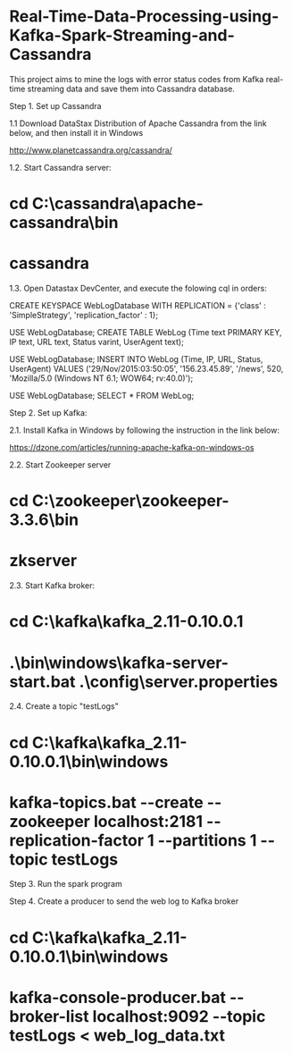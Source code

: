 # Real-Time-Data-Processing-using-Kafka-Spark-Streaming-and-Cassandra
This project aims to mine the logs with error status codes from Kafka real-time streaming data and save them into Cassandra database.

Step 1. Set up Cassandra

1.1 Download DataStax Distribution of Apache Cassandra from the link below, and then install it in Windows

http://www.planetcassandra.org/cassandra/

1.2. Start Cassandra server:

# cd C:\cassandra\apache-cassandra\bin

# cassandra

1.3. Open Datastax DevCenter, and execute the folowing cql in orders:

CREATE KEYSPACE WebLogDatabase WITH REPLICATION = {'class' : 'SimpleStrategy', 'replication_factor' : 1};

USE WebLogDatabase; CREATE TABLE WebLog (Time text PRIMARY KEY, IP text, URL text, Status varint, UserAgent text);

USE WebLogDatabase; INSERT INTO WebLog (Time, IP, URL, Status, UserAgent) VALUES ('29/Nov/2015:03:50:05', '156.23.45.89', '/news', 520, 'Mozilla/5.0 (Windows NT 6.1; WOW64; rv:40.0)');

USE WebLogDatabase; SELECT * FROM WebLog;

Step 2. Set up Kafka: 

2.1. Install Kafka in Windows by following the instruction in the link below:

https://dzone.com/articles/running-apache-kafka-on-windows-os

2.2. Start Zookeeper server

 # cd C:\zookeeper\zookeeper-3.3.6\bin
 
 # zkserver
 
2.3. Start Kafka broker:

 # cd C:\kafka\kafka_2.11-0.10.0.1
 
 # .\bin\windows\kafka-server-start.bat .\config\server.properties
 
2.4. Create a topic "testLogs"

 # cd C:\kafka\kafka_2.11-0.10.0.1\bin\windows
 
 # kafka-topics.bat --create --zookeeper localhost:2181 --replication-factor 1 --partitions 1 --topic testLogs
 
Step 3. Run the spark program 

Step 4. Create a producer to send the web log to Kafka broker

# cd C:\kafka\kafka_2.11-0.10.0.1\bin\windows
 
# kafka-console-producer.bat --broker-list localhost:9092 --topic testLogs < web_log_data.txt
 

